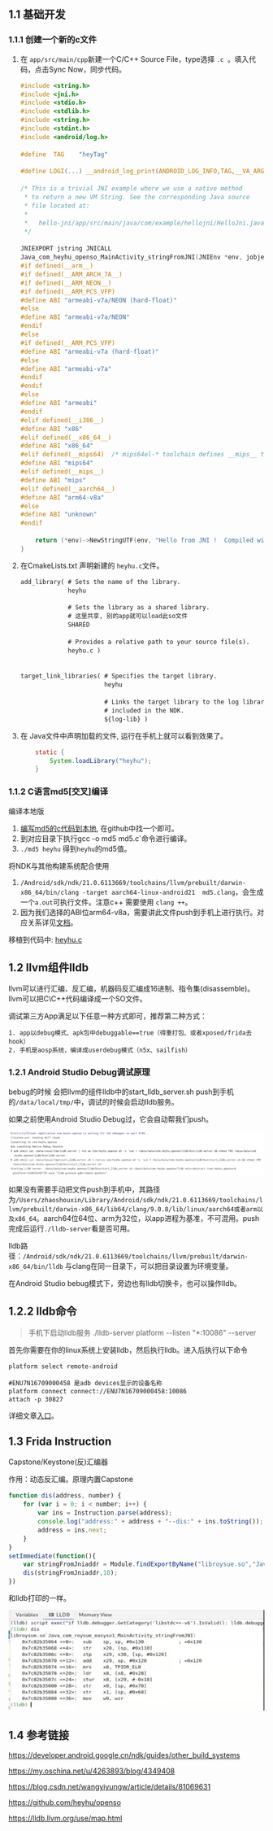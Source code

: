 ## 1.1 基础开发

### 1.1.1 创建一个新的c文件

1. 在 `app/src/main/cpp`新建一个C/C++ Source File，type选择 `.c `。填入代码，点击Sync Now，同步代码。

   ```c
   #include <string.h>
   #include <jni.h>
   #include <stdio.h>
   #include <stdlib.h>
   #include <string.h>
   #include <stdint.h>
   #include <android/log.h>
   
   #define  TAG    "heyTag"
   
   #define LOGI(...) __android_log_print(ANDROID_LOG_INFO,TAG,__VA_ARGS__)
   
   /* This is a trivial JNI example where we use a native method
    * to return a new VM String. See the corresponding Java source
    * file located at:
    *
    *   hello-jni/app/src/main/java/com/example/hellojni/HelloJni.java
    */
   
   JNIEXPORT jstring JNICALL
   Java_com_heyhu_openso_MainActivity_stringFromJNI(JNIEnv *env, jobject thiz) {
   #if defined(__arm__)
   #if defined(__ARM_ARCH_7A__)
   #if defined(__ARM_NEON__)
   #if defined(__ARM_PCS_VFP)
   #define ABI "armeabi-v7a/NEON (hard-float)"
   #else
   #define ABI "armeabi-v7a/NEON"
   #endif
   #else
   #if defined(__ARM_PCS_VFP)
   #define ABI "armeabi-v7a (hard-float)"
   #else
   #define ABI "armeabi-v7a"
   #endif
   #endif
   #else
   #define ABI "armeabi"
   #endif
   #elif defined(__i386__)
   #define ABI "x86"
   #elif defined(__x86_64__)
   #define ABI "x86_64"
   #elif defined(__mips64)  /* mips64el-* toolchain defines __mips__ too */
   #define ABI "mips64"
   #elif defined(__mips__)
   #define ABI "mips"
   #elif defined(__aarch64__)
   #define ABI "arm64-v8a"
   #else
   #define ABI "unknown"
   #endif
   
       return (*env)->NewStringUTF(env, "Hello from JNI !  Compiled with ABI " ABI ".");
   }
   
   ```

2. 在CmakeLists.txt 声明新建的 `heyhu.c`文件。

   ```txt
   add_library( # Sets the name of the library.
                heyhu
   
                # Sets the library as a shared library.
                # 这里共享, 别的app就可以load此so文件
                SHARED
   
                # Provides a relative path to your source file(s).
                heyhu.c )
                
                
   target_link_libraries( # Specifies the target library.
                          heyhu
   
                          # Links the target library to the log library
                          # included in the NDK.
                          ${log-lib} )
   ```

3. 在 Java文件中声明加载的文件, 运行在手机上就可以看到效果了。

   ```java
       static {
           System.loadLibrary("heyhu");
       }
   ```

   

### 1.1.2  C语言md5[交叉]编译

编译本地版

1. [编写md5的c代码到本地](https://github.com/pod32g/MD5), 在github中找一个即可。
2. 到对应目录下执行gcc -o md5 md5.c`命令进行编译。
3. `./md5 heyhu` 得到`heyhu`的md5值。

将NDK与其他构建系统配合使用

1. `/Android/sdk/ndk/21.0.6113669/toolchains/llvm/prebuilt/darwin-x86_64/bin/clang -target aarch64-linux-android21  md5.clang`，会生成一个`a.out`可执行文件。注意c++ 需要使用 `clang ++`。
2. 因为我们选择的ABI位arm64-v8a，需要讲此文件push到手机上进行执行。对应关系详见[文档](https://developer.android.google.cn/ndk/guides/other_build_systems)。

移植到代码中: [heyhu.c](https://github.com/heyhu/openso/blob/master/app/src/main/cpp/heyhu.c)



## 1.2 llvm组件lldb

llvm可以进行汇编、反汇编，机器码反汇编成16进制、指令集(disassemble)。llvm可以把C\C++代码编译成一个SO文件。

调试第三方App满足以下任意一种方式即可，推荐第二种方式：

 	1. app以debug模式、apk包中debuggable==true（得重打包、或者xposed/frida去hook）
 	2. 手机是aosp系统，编译成userdebug模式（n5x、sailfish）



### 1.2.1 Android Studio Debug调试原理

bebug的时候 会把llvm的组件lldb中的start_lldb_server.sh push到手机的`/data/local/tmp/`中，调试的时候会启动lldb服务。

如果之前使用Android Studio Debug过，它会自动帮我们push。

![](/Android/A03/pic/01.a.png)

如果没有需要手动把文件push到手机中，其路径为`/Users/zhaoshouxin/Library/Android/sdk/ndk/21.0.6113669/toolchains/llvm/prebuilt/darwin-x86_64/lib64/clang/9.0.8/lib/linux/aarch64或者arm以及x86_64`。aarch64位64位、arm为32位，以app进程为基准，不可混用。push完成后运行`./lldb-server`看是否可用。

lldb路径：`/Android/sdk/ndk/21.0.6113669/toolchains/llvm/prebuilt/darwin-x86_64/bin/lldb` 与clang在同一目录下，可以把目录设置为环境变量。

在Android Studio bebug模式下，旁边也有lldb切换卡，也可以操作lldb。



## 1.2.2 lldb命令

> 手机下启动lldb服务 ./lldb-server platform --listen "*:10086" --server

首先你需要在你的linux系统上安装lldb，然后执行lldb。进入后执行以下命令

```
platform select remote-android

#ENU7N16709000458 是adb devices显示的设备名称
platform connect connect://ENU7N16709000458:10086
attach -p 30827
```

详细文章[入口](https://my.oschina.net/u/4263893/blog/4349408)。



## 1.3 Frida Instruction

Capstone/Keystone(反)汇编器

作用：动态反汇编。原理内置Capstone

```javascript
function dis(address, number) {
    for (var i = 0; i < number; i++) {
        var ins = Instruction.parse(address);
        console.log("address:" + address + "--dis:" + ins.toString());
        address = ins.next;
    }
}
setImmediate(function(){
    var stringFromJniaddr = Module.findExportByName("libroysue.so","Java_com_roysue_easyso1_MainActivity_stringFromJNI")
    dis(stringFromJniaddr,10);
})
```

和lldb打印的一样。

![](/Android/A03/pic/02.a.png)



## 1.4 参考链接

https://developer.android.google.cn/ndk/guides/other_build_systems

https://my.oschina.net/u/4263893/blog/4349408

https://blog.csdn.net/wangyiyungw/article/details/81069631

https://github.com/heyhu/openso

https://lldb.llvm.org/use/map.html
